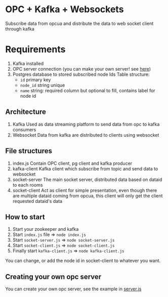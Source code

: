 # OPC + Kafka + Websockets

Subscribe data from opcua and distribute the data to web socket client through kafka

# Requirements

1. Kafka installed
2. OPC server connection (you can make your own server! see [here](##Creating-your-own-opc-server))
3. Postgres database to stored subscribed node Ids
   Table structure:
   - `id` primary key
   - `node_id` string unique
   - `name` string: required column but optional to fill, contains label for node id

## Architecture

1. Kafka
   Used as data streaming platform to send data from opc to kafka consumers
2. Websocket
   Data from kafka are distributed to clients using websocket

## File structures

1. index.js
   Contain OPC client, pg client and kafka producer
2. kafka-client
   Kafka client which subscribe from topic and send data to websocket
3. socket-server
   The main socket server, distributed data based on dataid to each rooms
4. socket-client
   Act as client for simple presentation, even though there are multiple dataid coming from opcua, this client will only get the client requested dataid's data

## How to start

1. Start your zookeeper and kafka
2. Start `index.js` file => `node index.js`
3. Start `socket-server.js` => `node socket-server.js`
4. Start `socket-client.js` => `node socket-client.js`
5. Finally start `kafka-client.js` => `node kafka-client.js`

You can change, or add the node id in socket-client to whatever you want.

## Creating your own opc server

You can create your own opc server, see the example in [server.js](server.js)
